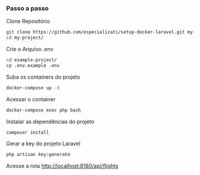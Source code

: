 ### Passo a passo
Clone Repositório
```sh
git clone https://github.com/especializati/setup-docker-laravel.git my-project
cd my-project/
```

Crie o Arquivo .env
```sh
cd example-project/
cp .env.example .env
```

Suba os containers do projeto
```sh
docker-compose up -d
```


Acessar o container
```sh
docker-compose exec php bash
```


Instalar as dependências do projeto
```sh
composer install
```


Gerar a key do projeto Laravel
```sh
php artisan key:generate
```


Acesse a rota
[http://localhost:8180/api/flights](http://localhost:8180/api/flights)
